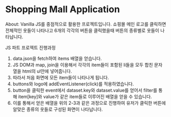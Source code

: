 # Shopping Mall Application

About: Vanilla JS를 중점적으로 활용한 프로젝트입니다. 쇼핑몰 메인 로고를 클릭하면 전체적인 옷들이 나타나고 6개의 각각의 버튼을 클릭했을때 버튼의 종류별로 옷들이 나타납니다.

JS 파트 프로젝트 진행과정

1. data.json을 fetch하여 items 배열을 얻습니다.
2. JS DOM과 map, join을 이용해서 각각의 item들이 포함된 li들을 모두 합친 문자열을 html의 ul안에 넣어줍니다.
3. 따라서 처음 화면에 모든 item들이 나타나게 됩니다.
4. buttons와 logo에 addEventListener(click)를 적용하였습니다.
5. button을 클릭한 event에서 dataset.key와 dataset.value를 얻어서 filter를 통해 item[key]와 value가 같은 item들로 이루어진 배열을 얻을 수 있습니다.
6. 이를 통해서 얻은 배열을 위의 2-3과 같은 과정으로 진행하여 유저가 클릭한 버튼에 알맞은 종류의 옷들로 구성된 화면이 나타납니다.
